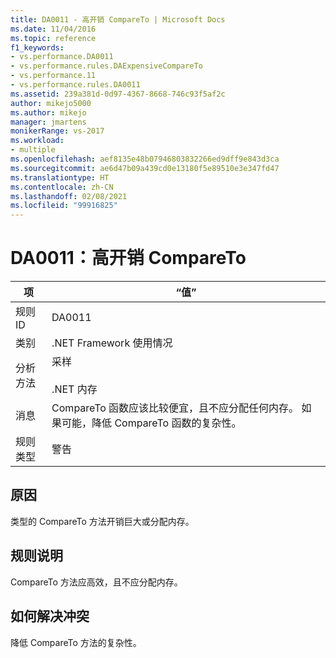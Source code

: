 ```yaml
---
title: DA0011 - 高开销 CompareTo | Microsoft Docs
ms.date: 11/04/2016
ms.topic: reference
f1_keywords:
- vs.performance.DA0011
- vs.performance.rules.DAExpensiveCompareTo
- vs.performance.11
- vs.performance.rules.DA0011
ms.assetid: 239a381d-0d97-4367-8668-746c93f5af2c
author: mikejo5000
ms.author: mikejo
manager: jmartens
monikerRange: vs-2017
ms.workload:
- multiple
ms.openlocfilehash: aef8135e48b07946803832266ed9dff9e843d3ca
ms.sourcegitcommit: ae6d47b09a439cd0e13180f5e89510e3e347fd47
ms.translationtype: HT
ms.contentlocale: zh-CN
ms.lasthandoff: 02/08/2021
ms.locfileid: "99916825"
---
```

# <a name="da0011-expensive-compareto"></a>DA0011：高开销 CompareTo

|项|“值”|
|-|-|
|规则 ID|DA0011|
|类别|.NET Framework 使用情况|
|分析方法|采样<br /><br /> .NET 内存|
|消息|CompareTo 函数应该比较便宜，且不应分配任何内存。 如果可能，降低 CompareTo 函数的复杂性。|
|规则类型|警告|

## <a name="cause"></a>原因
 类型的 CompareTo 方法开销巨大或分配内存。

## <a name="rule-description"></a>规则说明
 CompareTo 方法应高效，且不应分配内存。

## <a name="how-to-fix-violations"></a>如何解决冲突
 降低 CompareTo 方法的复杂性。
